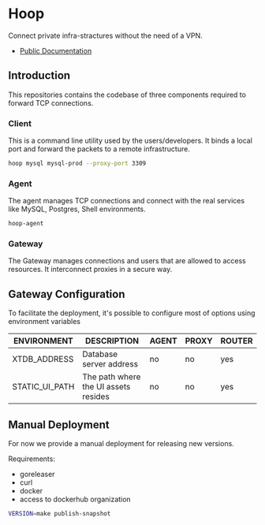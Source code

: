 # Hoop

Connect private infra-stractures without the need of a VPN.

- [Public Documentation](https://docs.runops.io/docs)

## Introduction

This repositories contains the codebase of three components required to forward TCP connections.

### Client

This is a command line utility used by the users/developers. It binds a local port and forward the packets to a remote infrastructure.

```sh
hoop mysql mysql-prod --proxy-port 3309
```

### Agent

The agent manages TCP connections and connect with the real services like MySQL, Postgres, Shell environments.

```sh
hoop-agent
```

### Gateway

The Gateway manages connections and users that are allowed to access resources. It interconnect proxies in a secure way.

## Gateway Configuration

To facilitate the deployment, it's possible to configure most of options using environment variables

| ENVIRONMENT          | DESCRIPTION                                | AGENT | PROXY | ROUTER |
| -------------------- | ------------------------------------------ | ----- | ----- | ------ |
| XTDB_ADDRESS         | Database server address                    | no    | no    | yes    |
| STATIC_UI_PATH       | The path where the UI assets resides       | no    | no    | yes    |

## Manual Deployment

For now we provide a manual deployment for releasing new versions.

Requirements:
- goreleaser
- curl
- docker
- access to dockerhub organization

```sh
VERSION=make publish-snapshot
```
